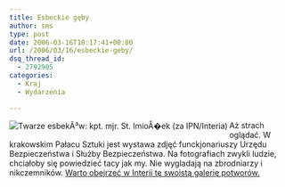 ```yaml
---
title: Esbeckie gęby
author: sms
type: post
date: 2006-03-16T10:17:41+00:00
url: /2006/03/16/esbeckie-geby/
dsq_thread_id:
  - 2792905
categories:
  - Kraj
  - Wydarzenia

---
```

<a target="_blank" title="Twarze esbeków: kpt. mjr. St. Imiołek (za IPN/Interia)" href="http://www.dziennikarz.pl/sms/grafika/2006/03/Kpt_mjr_Stanislaw_Imiolek_.jpg"><img align="left" title="Twarze esbekÃ³w: kpt. mjr. St. ImioÅ�ek (za IPN/Interia)" id="image59" alt="Twarze esbekÃ³w: kpt. mjr. St. ImioÅ�ek (za IPN/Interia)" src="http://www.dziennikarz.pl/sms/grafika/2006/03/Kpt_mjr_Stanislaw_Imiolek_.thumbnail.jpg" /></a>Aż strach oglądać. W krakowskim Pałacu Sztuki jest wystawa zdjęć funckjonariuszy Urzędu Bezpieczeństwa i Służby Bezpieczeństwa. Na fotografiach zwykli ludzie, chciałoby się powiedzieć tacy jak my. Nie wygladają na zbrodniarzy i nikczemników. <a target="_blank" href="http://fakty.interia.pl/news?inf=728271">Warto obejrzeć w Interii tę swoistą galerię potworów.</a>